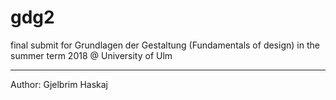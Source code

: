 # gdg2
final submit for Grundlagen der Gestaltung (Fundamentals of design) in the summer term 2018 @ University of Ulm

-------
Author: Gjelbrim Haskaj
